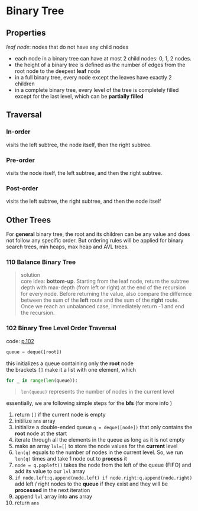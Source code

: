 # Binary Tree

## Properties
*leaf node*: nodes that do not have any child nodes
- each node in a binary tree can have at most 2 child nodes: 0, 1, 2 nodes.
- the height of a binary tree is defined as the number of edges from the root node to the deepest **leaf** node
- in a full binary tree, every node except the leaves have exactly 2 children
- in a complete binary tree, every level of the tree is completely filled except for the last level, which can be **partially filled**

## Traversal
### In-order
visits the left subtree, the node itself, then the right subtree.
### Pre-order
visits the node itself, the left subtree, and then the right subtree.
### Post-order
visits the left subtree, the right subtree, and then the node itself

## Other Trees
For **general** binary tree, the root and its children can be any value and does not follow any specific order.
But ordering rules will be applied for binary search trees, min heaps, max heap and AVL trees.

### 110 Balance Binary Tree
> solution\
 core idea: **bottom-up**. Starting from the leaf node, return the subtree depth with max-depth (from left or right) at the end of
 the recursion for every node. Before returning the value, also compare the differnce between the sum of the **left** route and the
 sum of the **right** route. Once we reach an unbalanced case, immediately return -1 and end the recursion.

### 102 Binary Tree Level Order Traversal
code: [p.102]()
```python
queue = deque([root])
```
this initializes a queue containing only the **root** node\
the brackets ```[]``` make it a list with one element, which

```python
for _ in range(len(queue)):
```
> ```len(queue)``` represents the number of nodes in the current level

essentially, we are following simple steps for the **bfs** (for more info []())
1. return ```[]``` if the current node is empty
2. initilize ```ans``` array
3. initialize a double-ended queue ```q = deque([node])``` that only contains the **root** node at the start
4. iterate through all the elements in the queue as long as it is not empty
5. make an array ```lvl=[]``` to store the node values for the **current** level
6. ```len(q)``` equals to the number of nodes in the current level. So, we run ```len(q)``` times and take 1 node out to **process** it
7. ```node = q.popleft()``` takes the node from the left of the queue (FIFO) and add its value to our ```lvl``` array
8. ```if node.left:q.append(node.left) if node.right:q.append(node.right)``` add left / right nodes to the **queue** if they exist and they will be **processed** in the next iteration
9. append ```lvl``` array into **ans** array
10. return ```ans```
